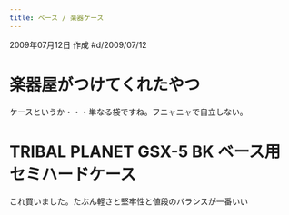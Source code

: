 ```yaml
---
title: ベース / 楽器ケース
---
```


2009年07月12日 作成 #d/2009/07/12


楽器屋がつけてくれたやつ
================================================================================
ケースというか・・・単なる袋ですね。フニャニャで自立しない。

TRIBAL PLANET GSX-5 BK ベース用セミハードケース
================================================================================
これ買いました。たぶん軽さと堅牢性と値段のバランスが一番いい

